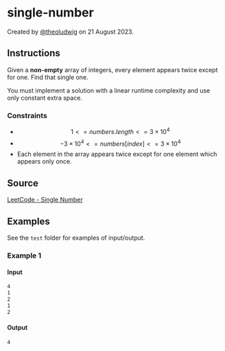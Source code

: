 # single-number

Created by [@theoludwig](https://github.com/theoludwig) on 21 August 2023.

## Instructions

Given a **non-empty** array of integers, every element appears twice except for one. Find that single one.

You must implement a solution with a linear runtime complexity and use only constant extra space.

### Constraints

- $$1 <= numbers.length <= 3 \times 10^4$$
- $$-3 \times 10^4 <= numbers[index] <= 3 \times 10^4$$
- Each element in the array appears twice except for one element which appears only once.

## Source

[LeetCode - Single Number](https://leetcode.com/problems/single-number/)

## Examples

See the `test` folder for examples of input/output.

### Example 1

#### Input

```txt
4
1
2
1
2
```

#### Output

```txt
4
```
